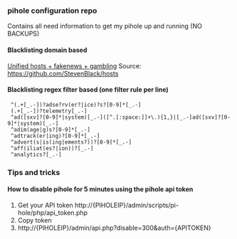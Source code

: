 ### pihole configuration repo
Contains all need information to get my pihole up and running (NO BACKUPS)

#### Blacklisting domain based
[Unified hosts + fakenews + gambling](https://raw.githubusercontent.com/StevenBlack/hosts/master/alternates/fakenews-gambling/hosts)
Source: https://github.com/StevenBlack/hosts

#### Blacklisting regex filter based (one filter rule per line)
```
 ^(.+[_.-])?adse?rv(er?|ice)?s?[0-9]*[_.-]
 (.+[_.-])?telemetry[_.-]
 ^ad([sxv]?[0-9]*|system)[_.-]([^.[:space:]]+\.){1,}|[_.-]ad([sxv]?[0-9]*|system)[_.-]
 ^adim(age|g)s?[0-9]*[_.-]
 ^adtrack(er|ing)?[0-9]*[_.-]
 ^advert(s|is(ing|ements?))?[0-9]*[_.-]
 ^aff(iliat(es?|ion))?[_.-]
 ^analytics?[_.-]
```

### Tips and tricks

#### How to disable pihole for 5 minutes using the pihole api token
1.  Get your API token http://{PIHOLEIP}/admin/scripts/pi-hole/php/api_token.php
2.  Copy token
3.  http://{PIHOLEIP}/admin/api.php?disable=300&auth={APITOKEN}

